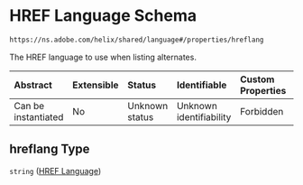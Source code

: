 # HREF Language Schema

```txt
https://ns.adobe.com/helix/shared/language#/properties/hreflang
```

The HREF language to use when listing alternates.

| Abstract            | Extensible | Status         | Identifiable            | Custom Properties | Additional Properties | Access Restrictions | Defined In                                                           |
| :------------------ | :--------- | :------------- | :---------------------- | :---------------- | :-------------------- | :------------------ | :------------------------------------------------------------------- |
| Can be instantiated | No         | Unknown status | Unknown identifiability | Forbidden         | Allowed               | none                | [language.schema.json*](language.schema.json "open original schema") |

## hreflang Type

`string` ([HREF Language](language-properties-href-language.md))
